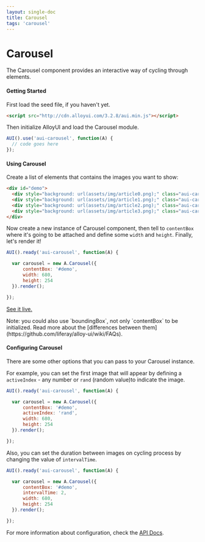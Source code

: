 ```yaml
---
layout: single-doc
title: Carousel
tags: 'carousel'
---
```


# Carousel

The Carousel component provides an interactive way of cycling through elements.

#### Getting Started

First load the seed file, if you haven't yet.

``` html
<script src="http://cdn.alloyui.com/3.2.8/aui.min.js"></script>
```

Then initialize AlloyUI and load the Carousel module.

``` javascript
AUI().use('aui-carousel', function(A) {
  // code goes here
});
```

#### Using Carousel

Create a list of elements that contains the images you want to show:

``` html
<div id="demo">
  <div style="background: url(assets/img/article0.png);" class="aui-carousel-item"></div>
  <div style="background: url(assets/img/article1.png);" class="aui-carousel-item"></div>
  <div style="background: url(assets/img/article2.png);" class="aui-carousel-item"></div>
  <div style="background: url(assets/img/article3.png);" class="aui-carousel-item"></div>
</div>
```

Now create a new instance of Carousel component, then tell to `contentBox` where it's going to be attached and define some `width` and `height`. Finally, let's render it!

``` javascript
AUI().ready('aui-carousel', function(A) {

  var carousel = new A.Carousel({
      contentBox: '#demo',
      width: 680,
      height: 254
  }).render();

});
```

[See it live.](../../examples/carousel/basic.html)

<div class="note">
  Note: you could also use `boundingBox`, not only `contentBox` to be initialized. Read more about the [differences between them](https://github.com/liferay/alloy-ui/wiki/FAQs).
</div>

#### Configuring Carousel

There are some other options that you can pass to your Carousel instance.

For example, you can set the first image that will appear by defining a `activeIndex` - any number or `rand` (random value)to indicate the image.

``` javascript
AUI().ready('aui-carousel', function(A) {

  var carousel = new A.Carousel({
      contentBox: '#demo',
      activeIndex: 'rand',
      width: 680,
      height: 254
  }).render();

});
```

Also, you can set the duration between images on cycling process by changing the value of `intervalTime`.

``` javascript
AUI().ready('aui-carousel', function(A) {

  var carousel = new A.Carousel({
      contentBox: '#demo',
      intervalTime: 2,
      width: 680,
      height: 254
  }).render();

});
```

For more information about configuration, check the <a href="#">API Docs</a>.